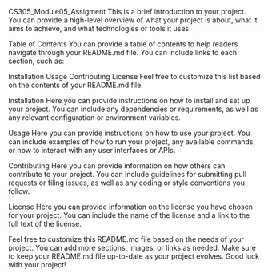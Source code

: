 CS305_Module05_Assigment 
This is a brief introduction to your project. You can provide a high-level overview of what your project is about, what it aims to achieve, and what technologies or tools it uses.

Table of Contents
You can provide a table of contents to help readers navigate through your README.md file. You can include links to each section, such as:

Installation
Usage
Contributing
License
Feel free to customize this list based on the contents of your README.md file.

Installation
Here you can provide instructions on how to install and set up your project. You can include any dependencies or requirements, as well as any relevant configuration or environment variables.

Usage
Here you can provide instructions on how to use your project. You can include examples of how to run your project, any available commands, or how to interact with any user interfaces or APIs.

Contributing
Here you can provide information on how others can contribute to your project. You can include guidelines for submitting pull requests or filing issues, as well as any coding or style conventions you follow.

License
Here you can provide information on the license you have chosen for your project. You can include the name of the license and a link to the full text of the license.

Feel free to customize this README.md file based on the needs of your project. You can add more sections, images, or links as needed. Make sure to keep your README.md file up-to-date as your project evolves. Good luck with your project!
